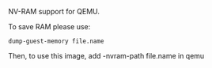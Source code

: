 NV-RAM support for QEMU. 

To save RAM please use:

    dump-guest-memory file.name

Then, to use this image, add -nvram-path file.name in qemu

